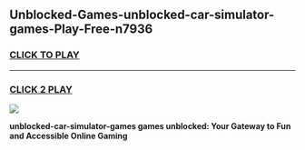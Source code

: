 
## Unblocked-Games-unblocked-car-simulator-games-Play-Free-n7936
<h3>
<a href="https://premium76.site?title=unblocked-car-simulator-games&ref=10A">CLICK TO PLAY</a></h3>
<hr>

<h3>
<a href="https://premium76.site?title=unblocked-car-simulator-games&ref=10A">CLICK 2 PLAY</a>
  
</h3>

<a href="https://premium76.site?title=unblocked-car-simulator-games&ref=10A"><img src="https://clearcache.store/games.png"></a>


**unblocked-car-simulator-games games unblocked: Your Gateway to Fun and Accessible Online Gaming**
